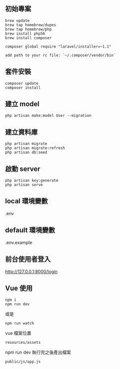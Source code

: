 ## 初始專案

```
brew update
brew tap homebrew/dupes
brew tap homebrew/php
brew install php56
brew install composer

composer global require "laravel/installer=~1.1"

add path to your rc file: `~/.composer/vendor/bin`
```

## 套件安裝

```
composer update
composer install
```

## 建立 model

```
php artisan make:model User --migration
```

## 建立資料庫

```
php artisan migrate
php artisan migrate:refresh
php artisan db:seed
```


## 啟動 server

```
php artisan key:generate
php artisan serve
```

## local 環境變數

.env

## default 環境變數

.env.example


## 前台使用者登入

<http://127.0.0.1:8000/login>

## Vue 使用

```
npm i
npm run dev
```

或是

```
npm run watch
```

vue 檔案位置

```
resources/assets
```

npm run dev 執行完之後產出檔案

```
public/js/app.js
```